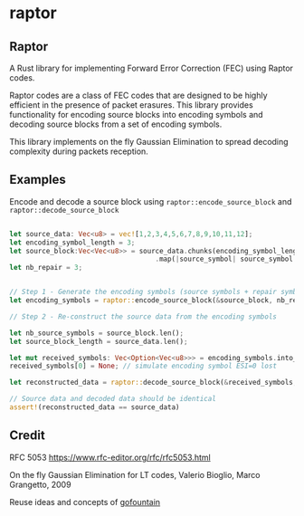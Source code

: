 # raptor

## Raptor

A Rust library for implementing Forward Error Correction (FEC) using Raptor codes.

Raptor codes are a class of FEC codes that are designed to be highly efficient in the presence of packet erasures.
This library provides functionality for encoding source blocks into encoding symbols and decoding source blocks from a set of encoding symbols.

This library implements on the fly Gaussian Elimination to spread  decoding complexity during packets reception.

## Examples

Encode and decode a source block using `raptor::encode_source_block` and `raptor::decode_source_block`


```rust

let source_data: Vec<u8> = vec![1,2,3,4,5,6,7,8,9,10,11,12];
let encoding_symbol_length = 3;
let source_block:Vec<Vec<u8>> = source_data.chunks(encoding_symbol_length)
                                    .map(|source_symbol| source_symbol.to_vec()).collect();
let nb_repair = 3;


// Step 1 - Generate the encoding symbols (source symbols + repair symbols)
let encoding_symbols = raptor::encode_source_block(&source_block, nb_repair);

// Step 2 - Re-construct the source data from the encoding symbols

let nb_source_symbols = source_block.len();
let source_block_length = source_data.len();

let mut received_symbols: Vec<Option<Vec<u8>>> = encoding_symbols.into_iter().map(|symbols| Some(symbols)).collect();
received_symbols[0] = None; // simulate encoding symbol ESI=0 lost

let reconstructed_data = raptor::decode_source_block(&received_symbols, nb_source_symbols, source_block_length).unwrap();

// Source data and decoded data should be identical
assert!(reconstructed_data == source_data)
```

## Credit

RFC 5053 <https://www.rfc-editor.org/rfc/rfc5053.html>

On the fly Gaussian Elimination for LT codes, Valerio Bioglio, Marco Grangetto, 2009

Reuse ideas and concepts of [gofountain](https://github.com/google/gofountain)

